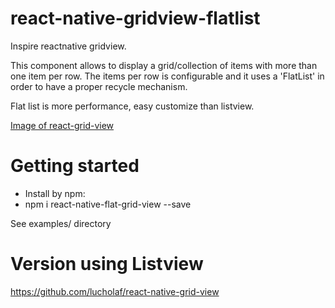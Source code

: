 # react-native-gridview-flatlist
Inspire reactnative gridview. 

This component allows to display a grid/collection of items with more than one item per row. The items per row is configurable and it uses a 'FlatList' in order to have a proper recycle mechanism.

Flat list is more performance, easy customize than listview.

[Image of react-grid-view](screen.png)

# Getting started
 - Install by npm:
 - npm i react-native-flat-grid-view --save

 See examples/ directory

# Version using Listview
https://github.com/lucholaf/react-native-grid-view
